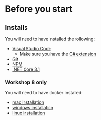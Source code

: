 # Before you start

## Installs

You will need to have installed the following:
- [Visual Studio Code](https://code.visualstudio.com/download)
    - Make sure you have the [C# extension](https://marketplace.visualstudio.com/items?itemName=ms-dotnettools.csharp)
- [Git](https://git-scm.com/)
- [NPM](https://www.npmjs.com/get-npm)
- [.NET Core 3.1](https://dotnet.microsoft.com/download)

### Workshop 8 only

You will need to have docker installed:
- [mac installation](https://docs.docker.com/docker-for-mac/install/)
- [windows installation](https://docs.docker.com/docker-for-windows/install/)
- [linux installation](https://docs.docker.com/engine/install/)
